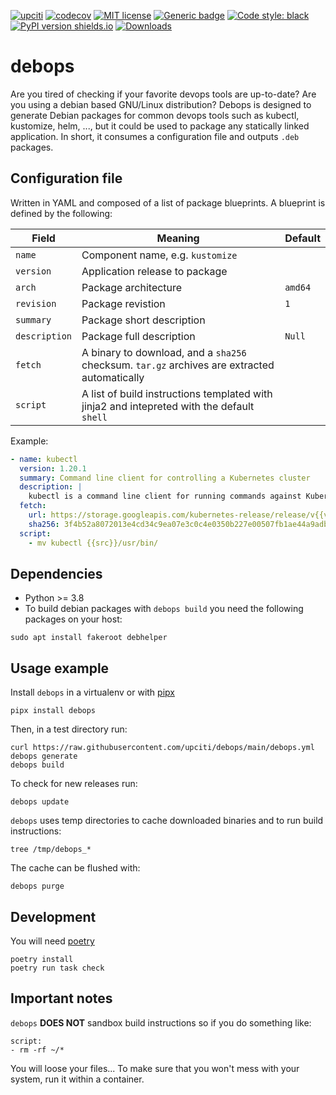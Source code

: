 [![upciti](https://circleci.com/gh/upciti/debops.svg?style=svg)](https://circleci.com/gh/upciti/debops)
[![codecov](https://codecov.io/gh/upciti/debops/branch/main/graph/badge.svg)](https://codecov.io/gh/upciti/debops)
[![MIT license](https://img.shields.io/badge/License-MIT-blue.svg)](https://lbesson.mit-license.org/)
[![Generic badge](https://img.shields.io/badge/type_checked-mypy-informational.svg)](https://mypy.readthedocs.io/en/stable/introduction.html)
[![Code style: black](https://img.shields.io/badge/code%20style-black-000000.svg)](https://github.com/ambv/black)
[![PyPI version shields.io](https://img.shields.io/pypi/v/debops.svg)](https://pypi.python.org/pypi/debops/)
[![Downloads](https://static.pepy.tech/personalized-badge/debops?period=total&units=international_system&left_color=blue&right_color=green&left_text=Downloads)](https://pepy.tech/project/debops)

# debops

Are you tired of checking if your favorite devops tools are up-to-date? Are you using a debian based GNU/Linux distribution? 
Debops is designed to generate Debian packages for common devops tools such as kubectl, kustomize, helm, ...,
but it could be used to package any statically linked application. In short, it consumes a configuration file and outputs `.deb` packages.

## Configuration file

Written in YAML and composed of a list of package blueprints. A blueprint is defined by the following:


| Field         | Meaning                                                                                        | Default      |
| ------------- | ---------------------------------------------------------------------------------------------- | ------------ |
| `name`        | Component name, e.g. `kustomize`                                                               |              | 
| `version`     | Application release to package                                                                 |              |
| `arch`        | Package architecture                                                                           | `amd64`      |
| `revision`    | Package revistion                                                                              | `1`          |
| `summary`     | Package short description                                                                      |              |
| `description` | Package full description                                                                       | `Null`       |
| `fetch`       | A binary to download, and a `sha256` checksum. `tar.gz` archives are extracted automatically   |              |
| `script`      | A list of build instructions templated with jinja2 and intepreted with the default `shell`     |              |

Example: 

```yaml
- name: kubectl
  version: 1.20.1
  summary: Command line client for controlling a Kubernetes cluster
  description: |
    kubectl is a command line client for running commands against Kubernetes clusters.
  fetch:
    url: https://storage.googleapis.com/kubernetes-release/release/v{{version}}/bin/linux/amd64/kubectl
    sha256: 3f4b52a8072013e4cd34c9ea07e3c0c4e0350b227e00507fb1ae44a9adbf6785
  script:
    - mv kubectl {{src}}/usr/bin/
```

## Dependencies

* Python >= 3.8
* To build debian packages with `debops build` you need the following packages on your host:

```shell
sudo apt install fakeroot debhelper
```

## Usage example

Install `debops` in a virtualenv or with [pipx](https://github.com/pipxproject/pipx)

```shell
pipx install debops
```

Then, in a test directory run:

```shell
curl https://raw.githubusercontent.com/upciti/debops/main/debops.yml
debops generate
debops build
```

To check for new releases run:

```shell
debops update
```

`debops` uses temp directories to cache downloaded binaries and to run build instructions:

```shell
tree /tmp/debops_*
```

The cache can be flushed with:
```shell
debops purge
```

## Development

You will need [poetry](https://python-poetry.org/)

```shell
poetry install
poetry run task check
```

## Important notes

`debops` **DOES NOT** sandbox build instructions so if you do something like:

```shell
script:
- rm -rf ~/*
```

You will loose your files... To make sure that you won't mess with your system, run it within a container.
